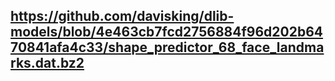 https://github.com/davisking/dlib-models/blob/4e463cb7fcd2756884f96d202b6470841afa4c33/shape_predictor_68_face_landmarks.dat.bz2
---


